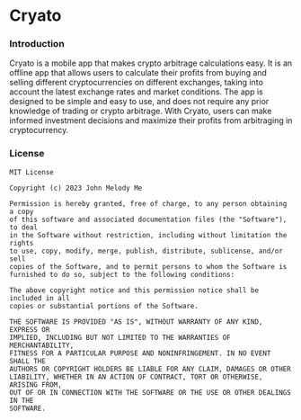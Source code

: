 # Cryato

### Introduction
Cryato is a mobile app that makes crypto arbitrage calculations easy.
It is an offline app that allows users to calculate their profits from buying and selling
different cryptocurrencies on different exchanges, taking into account the latest
exchange rates and market conditions. The app is designed to be simple and easy to
use, and does not require any prior knowledge of trading or crypto arbitrage. With
Cryato, users can make informed investment decisions and maximize their profits
from arbitraging in cryptocurrency.


### License

```
MIT License

Copyright (c) 2023 John Melody Me

Permission is hereby granted, free of charge, to any person obtaining a copy
of this software and associated documentation files (the "Software"), to deal
in the Software without restriction, including without limitation the rights
to use, copy, modify, merge, publish, distribute, sublicense, and/or sell
copies of the Software, and to permit persons to whom the Software is
furnished to do so, subject to the following conditions:

The above copyright notice and this permission notice shall be included in all
copies or substantial portions of the Software.

THE SOFTWARE IS PROVIDED "AS IS", WITHOUT WARRANTY OF ANY KIND, EXPRESS OR
IMPLIED, INCLUDING BUT NOT LIMITED TO THE WARRANTIES OF MERCHANTABILITY,
FITNESS FOR A PARTICULAR PURPOSE AND NONINFRINGEMENT. IN NO EVENT SHALL THE
AUTHORS OR COPYRIGHT HOLDERS BE LIABLE FOR ANY CLAIM, DAMAGES OR OTHER
LIABILITY, WHETHER IN AN ACTION OF CONTRACT, TORT OR OTHERWISE, ARISING FROM,
OUT OF OR IN CONNECTION WITH THE SOFTWARE OR THE USE OR OTHER DEALINGS IN THE
SOFTWARE.

```
